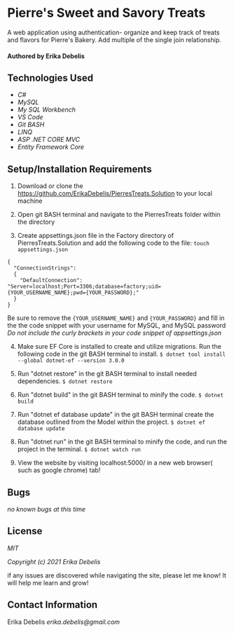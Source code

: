 # Pierre's Sweet and Savory Treats

A web application using authentication- organize and keep track of treats and flavors for Pierre's Bakery. Add multiple of the single join relationship.

#### Authored by Erika Debelis

## Technologies Used

* _C#_
* _MySQL_
* _My SQL Workbench_
* _VS Code_
* _Git BASH_
* _LINQ_
* _ASP .NET CORE MVC_
* _Entity Framework Core_

## Setup/Installation Requirements

1. Download or clone the https://github.com/ErikaDebelis/PierresTreats.Solution to your local machine

2. Open git BASH terminal and navigate to the PierresTreats folder within the directory

3. Create appsettings.json file in the Factory directory of PierresTreats.Solution and add the following code to the file: 
    ``touch appsettings.json``

```
{
  "ConnectionStrings":
  {
    "DefaultConnection": "Server=localhost;Port=3306;database=factory;uid={YOUR_USERNAME_NAME};pwd={YOUR_PASSWORD};"
  }
}
```
Be sure to remove the ``{YOUR_USERNAME_NAME}`` and ``{YOUR_PASSWORD}`` and fill in the the code snippet with your username for MySQL, and MySQL password _Do not include the curly brackets in your code snippet of appsettings.json_

4. Make sure EF Core is installed to create and utilize migrations. Run the following code in the git BASH terminal to install.
    ``$ dotnet tool install --global dotnet-ef --version 3.0.0``

5. Run "dotnet restore" in the git BASH terminal to install needed dependencies.
    ``$ dotnet restore``

6. Run "dotnet build" in the git BASH terminal to minify the code.
    ``$ dotnet build``

7. Run "dotnet ef database update" in the git BASH terminal create the database outlined from the Model within the project.
    ``$ dotnet ef database update``

8. Run "dotnet run" in the git BASH terminal to  minify the code, and run the project in the terminal.
    ``$ dotnet watch run``

9. View the website by visiting localhost:5000/ in a new web browser( such as google chrome) tab!
## Bugs

_no known bugs at this time_

## License

_MIT_

_Copyright (c) 2021 Erika Debelis_

if any issues are discovered while navigating the site, please let me know! It will help me learn and grow!

## Contact Information

Erika Debelis _erika.debelis@gmail.com_